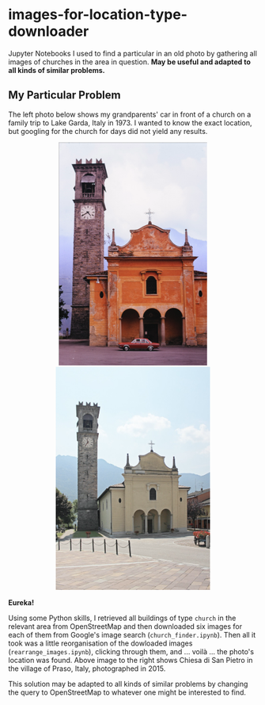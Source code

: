 # images-for-location-type-downloader
Jupyter Notebooks I used to find a particular in an old photo by gathering all images of churches in the area in question. **May be useful and adapted to all kinds of similar problems.**

## My Particular Problem
The left photo below shows my grandparents' car in front of a church on a family trip to Lake Garda, Italy in 1973. I wanted to know the exact location, but googling for the church for days did not yield any results.

<p align="middle">
    <img src="the_church.png" width="300" />
    <img src="the_church_today.png" width="312" />
</p>

**Eureka!**

Using some Python skills, I retrieved all buildings of type `church` in the relevant area from OpenStreetMap and then downloaded six images for each of them from Google's image search (`church_finder.ipynb`). Then all it took was a little reorganisation of the dowloaded images (`rearrange_images.ipynb`), clicking through them, and ... voilà ... the photo's location was found. Above image to the right shows Chiesa di San Pietro in the village of Praso, Italy, photographed in 2015.

This solution may be adapted to all kinds of similar problems by changing the query to OpenStreetMap to whatever one might be interested to find.
